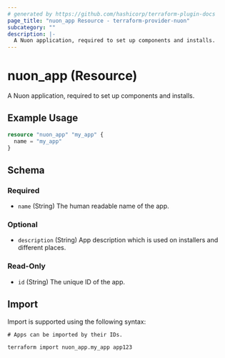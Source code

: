 ```yaml
---
# generated by https://github.com/hashicorp/terraform-plugin-docs
page_title: "nuon_app Resource - terraform-provider-nuon"
subcategory: ""
description: |-
  A Nuon application, required to set up components and installs.
---
```


# nuon_app (Resource)

A Nuon application, required to set up components and installs.

## Example Usage

```terraform
resource "nuon_app" "my_app" {
  name = "my_app"
}
```

<!-- schema generated by tfplugindocs -->
## Schema

### Required

- `name` (String) The human readable name of the app.

### Optional

- `description` (String) App description which is used on installers and different places.

### Read-Only

- `id` (String) The unique ID of the app.

## Import

Import is supported using the following syntax:

```shell
# Apps can be imported by their IDs.

terraform import nuon_app.my_app app123
```
